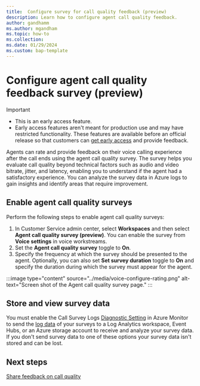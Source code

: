 ```yaml
---
title:  Configure survey for call quality feedback (preview)
description: Learn how to configure agent call quality feedback.
author: gandhamm
ms.author: mgandham
ms.topic: how-to
ms.collection: 
ms.date: 01/29/2024
ms.custom: bap-template 
---
```


# Configure agent call quality feedback survey (preview)

> [!Important]
> - This is an early access feature. 
> - Early access features aren't meant for production use and may have restricted functionality. These features are available before an official release so that customers can [get early access](/power-platform/admin/opt-in-early-access-updates) and provide feedback.

Agents can rate and provide feedback on their voice calling experience after the call ends using the agent call quality survey. The survey helps you evaluate call quality beyond technical factors such as audio and video bitrate, jitter, and latency, enabling you to understand if the agent had a satisfactory experience. You can analyze the survey data in Azure logs to gain insights and identify areas that require improvement.

## Enable agent call quality surveys

Perform the following steps to enable agent call quality surveys:

1. In Customer Service admin center, select **Workspaces** and then select **Agent call quality survey (preview)**. You can enable the survey from **Voice settings** in voice workstreams. 
3. Set the **Agent call quality survey** toggle to **On**.
4. Specify the frequency at which the survey should be presented to the agent. Optionally, you can also set **Set survey duration** toggle to **On** and specify the duration during which the survey must appear for the agent.

 :::image type="content" source="../media/voice-configure-rating.png" alt-text="Screen shot of the Agent call quality survey page." :::

## Store and view survey data

You must enable the Call Survey Logs [Diagnostic Setting](/azure/communication-services/concepts/analytics/enable-logging) in Azure Monitor to send the [log data](/azure/communication-services/concepts/analytics/logs/end-of-call-survey-logs) of your surveys to a Log Analytics workspace, Event Hubs, or an Azure storage account to receive and analyze your survey data. If you don't send survey data to one of these options your survey data isn't stored and can be lost.

## Next steps

[Share feedback on call quality](../use/voice-channel-agent-experience.md#share-feedback-on-call-quality-preview)
